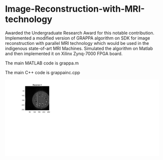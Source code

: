 # Image-Reconstruction-with-MRI-technology

Awarded the Undergraduate Research Award for this notable contribution.
Implemented a modified version of GRAPPA algorithm on SDK for image reconstruction with parallel MRI technology which would be used in the indigenous state-of-art MRI Machines.
Simulated the algorithm on Matlab and then implemented it on Xilinx Zynq-7000 FPGA board.

The main MATLAB code is grappa.m

The main C++ code is grappainc.cpp

![alt text](https://github.com/rishabhramteke/Image-Reconstruction-with-MRI-technology/blob/master/results%20and%20comparision/SOS.png)
